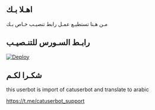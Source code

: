 ## اهـلا بـك
مـن هـنا تستطيـع عمـل رابط تنصيـب خـاص بـك

## رابـط السـورس للتنـصيـب

[![Deploy](https://www.herokucdn.com/deploy/button.svg)](https://heroku.com/deploy?template=https://github.com/tourky09-AR/pack)

## شكـرا لكـم 


this userbot is import of catuserbot and translate to arabic

https://t.me/catuserbot_support
